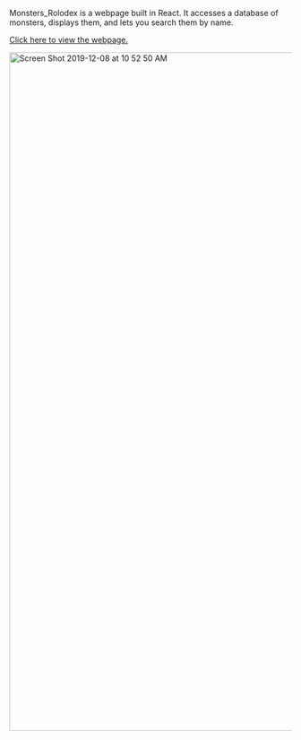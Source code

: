 Monsters_Rolodex is a webpage built in React. It accesses a database of monsters, displays them, and lets you search them by name.


[Click here to view the webpage.](https://jamiedawson.github.io/Monsters_Rolodex/)

<img width="1212" alt="Screen Shot 2019-12-08 at 10 52 50 AM" src="https://user-images.githubusercontent.com/16840579/70394310-ed9e5c00-19a8-11ea-88f5-d9e05f6ebb10.png">

